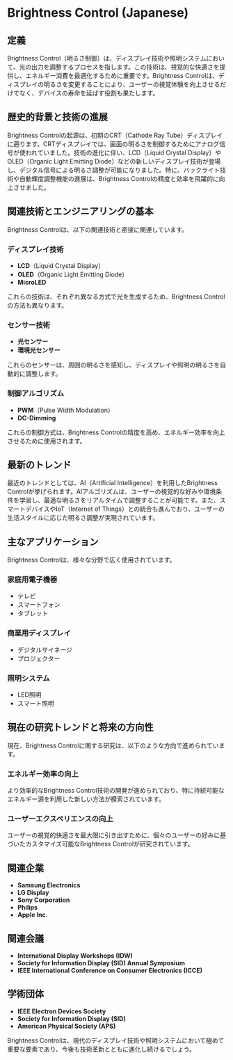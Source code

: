 # Brightness Control (Japanese)

## 定義
Brightness Control（明るさ制御）は、ディスプレイ技術や照明システムにおいて、光の出力を調整するプロセスを指します。この技術は、視覚的な快適さを提供し、エネルギー消費を最適化するために重要です。Brightness Controlは、ディスプレイの明るさを変更することにより、ユーザーの視覚体験を向上させるだけでなく、デバイスの寿命を延ばす役割も果たします。

## 歴史的背景と技術の進展
Brightness Controlの起源は、初期のCRT（Cathode Ray Tube）ディスプレイに遡ります。CRTディスプレイでは、画面の明るさを制御するためにアナログ信号が使われていました。技術の進化に伴い、LCD（Liquid Crystal Display）やOLED（Organic Light Emitting Diode）などの新しいディスプレイ技術が登場し、デジタル信号による明るさ調整が可能になりました。特に、バックライト技術や自動輝度調整機能の進展は、Brightness Controlの精度と効率を飛躍的に向上させました。

## 関連技術とエンジニアリングの基本
Brightness Controlは、以下の関連技術と密接に関連しています。

### ディスプレイ技術
- **LCD**（Liquid Crystal Display）
- **OLED**（Organic Light Emitting Diode）
- **MicroLED**

これらの技術は、それぞれ異なる方式で光を生成するため、Brightness Controlの方法も異なります。

### センサー技術
- **光センサー**
- **環境光センサー**

これらのセンサーは、周囲の明るさを感知し、ディスプレイや照明の明るさを自動的に調整します。

### 制御アルゴリズム
- **PWM**（Pulse Width Modulation）
- **DC-Dimming**

これらの制御方式は、Brightness Controlの精度を高め、エネルギー効率を向上させるために使用されます。

## 最新のトレンド
最近のトレンドとしては、AI（Artificial Intelligence）を利用したBrightness Controlが挙げられます。AIアルゴリズムは、ユーザーの視覚的な好みや環境条件を学習し、最適な明るさをリアルタイムで調整することが可能です。また、スマートデバイスやIoT（Internet of Things）との統合も進んでおり、ユーザーの生活スタイルに応じた明るさ調整が実現されています。

## 主なアプリケーション
Brightness Controlは、様々な分野で広く使用されています。

### 家庭用電子機器
- テレビ
- スマートフォン
- タブレット

### 商業用ディスプレイ
- デジタルサイネージ
- プロジェクター

### 照明システム
- LED照明
- スマート照明

## 現在の研究トレンドと将来の方向性
現在、Brightness Controlに関する研究は、以下のような方向で進められています。

### エネルギー効率の向上
より効率的なBrightness Control技術の開発が進められており、特に持続可能なエネルギー源を利用した新しい方法が模索されています。

### ユーザーエクスペリエンスの向上
ユーザーの視覚的快適さを最大限に引き出すために、個々のユーザーの好みに基づいたカスタマイズ可能なBrightness Controlが研究されています。

## 関連企業
- **Samsung Electronics**
- **LG Display**
- **Sony Corporation**
- **Philips**
- **Apple Inc.**

## 関連会議
- **International Display Workshops (IDW)**
- **Society for Information Display (SID) Annual Symposium**
- **IEEE International Conference on Consumer Electronics (ICCE)**

## 学術団体
- **IEEE Electron Devices Society**
- **Society for Information Display (SID)**
- **American Physical Society (APS)**

Brightness Controlは、現代のディスプレイ技術や照明システムにおいて極めて重要な要素であり、今後も技術革新とともに進化し続けるでしょう。